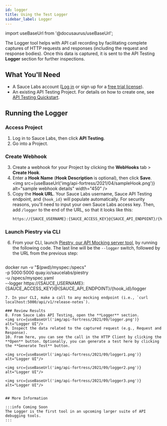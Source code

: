 ```yaml
---
id: logger
title: Using the Test Logger
sidebar_label: Logger
---
```


import useBaseUrl from '@docusaurus/useBaseUrl';

The Logger tool helps with API call recording by facilitating complete captures of HTTP requests and responses (including the request and response bodies). Once this data is captured, it is sent to the API Testing **Logger** section for further inspections.

## What You'll Need
* A Sauce Labs account ([Log in](https://accounts.saucelabs.com/am/XUI/#login/) or sign up for a [free trial license](https://saucelabs.com/sign-up)).
* An existing API Testing Project. For details on how to create one, see [API Testing Quickstart](/api-testing/quickstart/).

## Running the Logger

### Access Project
1. Log in to Sauce Labs, then click **API Testing**.
2. Go into a Project.

### Create Webhook
3. Create a webhook for your Project by clicking the **WebHooks** tab > **Create Hook**.
4. Enter a **Hook Name** (**Hook Description** is optional), then click **Save**.<br/><img src={useBaseUrl('img/api-fortress/2021/04/sampleHook.png')} alt="sample webhook details" width="450" />
5. Copy the **Hook URL**. Your Sauce Labs username, Sauce API Testing endpoint, and `{hook_id}` will populate automatically. For security reasons, you'll need to input your own Sauce Labs access key. Then, add `/logger` to the end of the URL, so that it looks like this:
   ```bash
   https://{SAUCE_USERNAME}:{SAUCE_ACCESS_KEY}@{SAUCE_API_ENDPOINT}/{hook_id}/logger
   ```

### Launch Piestry via CLI
6. From your CLI, launch [Piestry, our API Mocking server tool](/api-testing/mocking), by running the following code. The last line will be the `--logger` switch, followed by the URL from the previous step:
   ```bash
  docker run -v "$(pwd)/myspec:/specs" \
  -p 5000:5000 quay.io/saucelabs/piestry \
  -u /specs/myspec.yaml \
  --logger https://{SAUCE_USERNAME}:{SAUCE_ACCESS_KEY}@{SAUCE_API_ENDPOINT}/{hook_id}/logger
  ```
7. In your CLI, make a call to any mocking endpoint (i.e., `curl localhost:5000/api/v1/release-notes`).

### Review Results
8. From Sauce Labs API Testing, open the **Logger** section.
  <img src={useBaseUrl('img/api-fortress/2021/09/logger.png')} alt="Logger UI"/>
9. Inspect the data related to the captured request (e.g., Request and Response).
10. From here, you can see the call in the HTTP Client by clicking the **Open** button. Optionally, you can generate a test here by clicking the **Generate Test** button.

<img src={useBaseUrl('img/api-fortress/2021/09/logger1.png')} alt="Logger UI"/>

<img src={useBaseUrl('img/api-fortress/2021/09/logger2.png')} alt="Logger UI"/>

<img src={useBaseUrl('img/api-fortress/2021/09/logger3.png')} alt="Logger UI"/>


## More Information

:::info Coming Soon
The Logger is the first tool in an upcoming larger suite of API debugging tools.
:::
